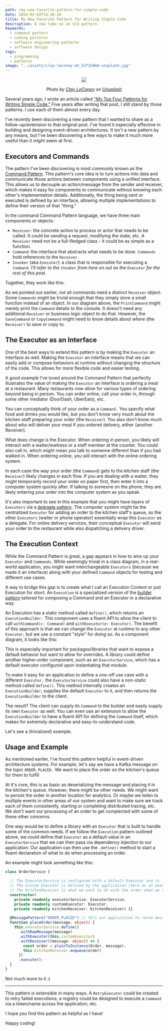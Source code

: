 ```yaml
---
path: /my-new-favorite-pattern-for-simple-code
date: 2024-03-03T14:36:26
title: My New Favorite Pattern for Writing Simple Code
description: A new take on an old pattern.
keywords:
  - command pattern
  - coding patterns
  - software engineering patterns
  - software design
tags:
  - programming
  - patterns
image: "../assets/clay-leconey-eU_S37ZsNmA-unsplash.jpg" 
---
```


<center>

![](../assets/clay-leconey-eU_S37ZsNmA-unsplash.jpg)

<span class="credit">

<i> 
    
Photo by <a href="https://unsplash.com/@clayleconey?utm_content=creditCopyText&utm_medium=referral&utm_source=unsplash">Clay LeConey</a> on <a href="https://unsplash.com/photos/brown-and-black-metal-fence-eU_S37ZsNmA?utm_content=creditCopyText&utm_medium=referral&utm_source=unsplash">Unsplash</a>

</i>

</span>

</center>


Several years ago, I wrote an article called ["My Top Four Patterns for Writing Simple Code."](https://dangoslen.me/blog/my-top-four-patterns-for-writing-simple-code/) Five years after writing that post, I still stand by those patterns. I use each of them almost every day.

I've recently been discovering a new pattern that I wanted to share as a follow-up/extension to that original post. I've found it especially effective in building and designing event-driven architectures. It isn't a new pattern by any means, but I've been discovering a few ways to make it much more useful than it might seem at first.

## Executors and Commands

The pattern I've been discovering is most commonly known as the [Command Pattern](https://en.wikipedia.org/wiki/Command_pattern). This pattern's core idea is to turn actions into data and communicate those actions between components using a unified interface. This allows us to decouple an action/message from the sender and receiver, which makes it easy for components to communicate without knowing each other's implementation details. Additionally, the thing being sent or executed is defined by an interface, allowing multiple implementations to define their version of that "thing."

In the command Command Pattern language, we have three main components or objects:

* `Receiver`: the concrete action to process or actor that needs to be called. It could be sending a request, modifying the state, etc. A `Receiver` need not be a full-fledged class - it could be as simple as a function.
* `Command`: the interface that abstracts what needs to be done. `Commands` hold references to the `Receiver.`
* `Invoker` (aka `Executor`): a class that is responsible for executing a `Command`. _I'll refer to the `Invoker` from here on out as the `Executor` for the rest of this post_.

Together, they work like this:



As we pointed out earlier, not all commands need a distinct `Receiver` object. Some `Commands` might be trivial enough that they simply store a small function instead of an object. In our diagram above, the `PrintCommand` might merely print the `Command` details to the console. It doesn't need any additional `Receiver` or business logic object to do that. However, the `SaveCommand` or `CopyCommand` might need to know details about _where_ (the `Receiver)` to save or copy to.

## The Executor as an Interface

One of the best ways to extend this pattern is by making the `Executor` an interface as well. Making the `Executor` an interface means that we can easily add or compose behaviors at runtime without changing the structure of the code. This allows for more flexible code and easier testing.

A good example I've loved around the Command Pattern that perfectly illustrates the value of making the `Executor` an interface is ordering a meal at a restaurant. Many restaurants now allow for various types of ordering beyond being in person. You can order online, call your order in, through some other mediator (DoorDash, UberEats), etc.
 
You can conceptually think of your order as a `Command.` You specify what food and drinks you would like, but you don't know very much about the kitchen staff preparing your order (the `Receiver`). You also don't know much about who will deliver your meal if you ordered delivery, either (another Receiver).

What does change is the Executor. When ordering in person, you likely will interact with a waiter/waitress or a staff member at the counter. You could also call in, which might mean you talk to someone different than if you had walked in. When ordering online, you will interact with the online ordering system. 

In each case the way your order (the `Command`) gets to the kitchen staff (the `Receiver`) likely changes in each flow. If you are dealing with a waiter, they might temporarily record your order on paper first, then enter it into a computer system quickly after. If talking to someone on the phone, they are likely entering your order into the computer system as you speak.

It's also important to see in this example that you might have _layers_ of `Executors` via a [delegate pattern](https://en.wikipedia.org/wiki/Delegation_pattern). The computer system might be the centralized `Executor` for adding an order to the kitchen staff's queue, so the other `Executors` (waiter or phone operator) essentially wrap this `Executor` as a delegate. For online delivery services, their conceptual `Executor` will send your order to the restaurant while also dispatching a delivery driver.

## The Execution Context

While the Command Pattern is great, a gap appears in how to wire up your `Executor` and `Commands`. While seemingly trivial in a class diagram, in a real-world application, you might want interchangeable `Executors` (because we made it an interface) along with your defined `Command` objects for testing and different use cases.

A way to bridge this gap is to create what I call an Execution Context or just Execution for short. An `Execution` is a specialized version of the [builder pattern](https://en.wikipedia.org/wiki/Builder_pattern) tailored for composing a Command and an Executor in a declarative way.

An Execution has a static method called `define()`, which returns an `ExecutionBuilder.` This component uses a fluent API to allow the client to call `withCommand(c: Command)` and `withExecutor(e: Executor)`. The benefit of this approach is that we can change the `Executor` at runtime to any other `Executor`, but we use a constant "style" for doing so. As a component diagram, it looks like this:

This is especially important for packages/libraries that want to expose a default behavior but want to allow for overrides. A library could define another higher-order component, such as an `ExecutorService`, which has a default executor configured upon instantiating that module. 

To make it easy for an application to define a one-off use case with a different `Executor,` the `ExecutorService` could also have a non-static method called `define()`. This method internally creates an `ExecutionBuilder`, supplies the default `Executor` to it, and then returns the `ExecutionBuilder` to the client. 

The result? The client can supply its `Command` to the builder and easily supply its own `Executor` as well. You can even use an extension to allow the `ExecutionBuilder` to have a fluent API for defining the `Command` itself, which makes for extremely declarative and easy-to-understand code. 

Let's see a (trivialized) example.

## Usage and Example

As mentioned earlier, I've found this pattern helpful in event-driven architecture systems. For example, let's say we have a Kafka message on the topic `ORDER_PLACED.` We want to place the order on the kitchen's queue for them to fulfill 

At it's core, this is as basic as deserializing the message and placing it in the kitchen's queue. However, there might be other needs. We might want to persist the order in another location for analytics. Or maybe we listen to multiple events in other areas of our system and want to make sure we track each of them consistently, starting or completing distributed tracing, etc. We don't want our processing of an order to get complected with some of these other concerns.

One way would be to define a library with an `Executor` that is built to handle some of the common needs. If we follow the `Execution` pattern outlined above, we could define that `Executor` as a default value in an `ExecutorService` that we can then pass via dependency injection to our application. Our application can then use the `.define()` method to start a fluent declaration of what to do when processing an order.

An example might look something like this:

```typescript
class OrderService {

  // The ExecutorService is configured with a default Executor and is from an internal library
  // The Custom Executor is defined by the application (here as an example)
  // The KitchenReceiver is what we want to do with the order when we receive it
  constructor(
    private readonly executorService: ExecutorService,
    private readonly customExecutor: Executor,
    private readonly kitchenReceiver: KitchenReceiver) {}

  @MessagePattern("ORDER_PLACED") // Tell our application to route messages from Kafka to this function
  function placeOrder(message: object) {
    this.executorService.define()
      .withRawMessage(message)
      .withExecutor(this.customExecutor)
      .withReceiver((message: object) => {
        const order = plainToInstance(Order, message);
        this.kitchenReceiver.enqueue(order)
      })
      .execute();
  }
}
```

Not much more to it :)

---

This pattern is extensible in many ways. A `RetryExecutor` could be created to retry failed executions; a registry could be designed to execute a `Command` via a token/name across the application, etc.

I hope you find this pattern as helpful as I have!

Happy coding!